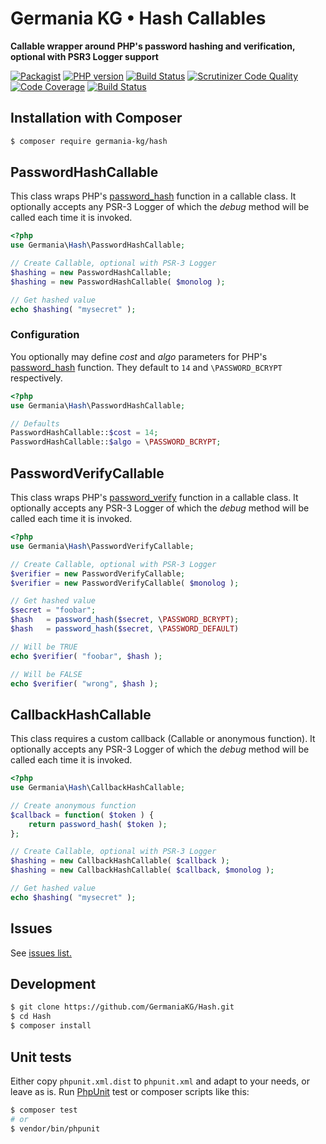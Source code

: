 # Germania KG • Hash Callables

**Callable wrapper around PHP's password hashing and verification, optional with PSR3 Logger support**

[![Packagist](https://img.shields.io/packagist/v/germania-kg/hash.svg?style=flat)](https://packagist.org/packages/germania-kg/hash)
[![PHP version](https://img.shields.io/packagist/php-v/germania-kg/hash.svg)](https://packagist.org/packages/germania-kg/hash)
[![Build Status](https://img.shields.io/travis/com/GermaniaKG/Hash.svg?label=Travis%20CI)](https://travis-ci.com/GermaniaKG/Hash)
[![Scrutinizer Code Quality](https://scrutinizer-ci.com/g/GermaniaKG/Hash/badges/quality-score.png)](https://scrutinizer-ci.com/g/GermaniaKG/Hash/)
[![Code Coverage](https://scrutinizer-ci.com/g/GermaniaKG/Hash/badges/coverage.png)](https://scrutinizer-ci.com/g/GermaniaKG/Hash/)
[![Build Status](https://scrutinizer-ci.com/g/GermaniaKG/Hash/badges/build.png)](https://scrutinizer-ci.com/g/GermaniaKG/Hash/build-status/master)



## Installation with Composer

```bash
$ composer require germania-kg/hash
```

## PasswordHashCallable

This class wraps PHP's [password_hash](http://php.net/manual/de/function.password-hash.php) function in a callable class. It optionally accepts any PSR-3 Logger of which the *debug* method will be called each time it is invoked.

```php
<?php
use Germania\Hash\PasswordHashCallable;

// Create Callable, optional with PSR-3 Logger
$hashing = new PasswordHashCallable;
$hashing = new PasswordHashCallable( $monolog );

// Get hashed value
echo $hashing( "mysecret" );
```

### Configuration

You optionally may define *cost* and *algo* parameters for PHP's [password_hash](http://php.net/manual/de/function.password-hash.php) function. They default to `14` and `\PASSWORD_BCRYPT` respectively.

```php
<?php
use Germania\Hash\PasswordHashCallable;

// Defaults
PasswordHashCallable::$cost = 14;
PasswordHashCallable::$algo = \PASSWORD_BCRYPT;
```

## PasswordVerifyCallable


This class wraps PHP's [password_verify](http://php.net/manual/de/function.password-verify.php) function in a callable class. It optionally accepts any PSR-3 Logger of which the *debug* method will be called each time it is invoked.

```php
<?php
use Germania\Hash\PasswordVerifyCallable;

// Create Callable, optional with PSR-3 Logger
$verifier = new PasswordVerifyCallable;
$verifier = new PasswordVerifyCallable( $monolog );

// Get hashed value
$secret = "foobar";
$hash   = password_hash($secret, \PASSWORD_BCRYPT);
$hash   = password_hash($secret, \PASSWORD_DEFAULT)

// Will be TRUE
echo $verifier( "foobar", $hash );

// Will be FALSE
echo $verifier( "wrong", $hash );
```



## CallbackHashCallable

This class requires a custom callback (Callable or anonymous function). 
It optionally accepts any PSR-3 Logger of which the *debug* method will be called each time it is invoked.

```php
<?php
use Germania\Hash\CallbackHashCallable;

// Create anonymous function
$callback = function( $token ) {
	return password_hash( $token );
};

// Create Callable, optional with PSR-3 Logger
$hashing = new CallbackHashCallable( $callback );
$hashing = new CallbackHashCallable( $callback, $monolog );

// Get hashed value
echo $hashing( "mysecret" );
```

## Issues

See [issues list.][i0]

[i0]: https://github.com/GermaniaKG/Hash/issues 


## Development

```bash
$ git clone https://github.com/GermaniaKG/Hash.git
$ cd Hash
$ composer install
```

## Unit tests

Either copy `phpunit.xml.dist` to `phpunit.xml` and adapt to your needs, or leave as is. Run [PhpUnit](https://phpunit.de/) test or composer scripts like this:

```bash
$ composer test
# or
$ vendor/bin/phpunit
```

